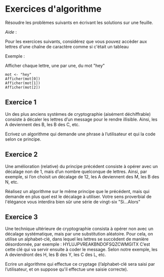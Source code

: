 # Exercices d'algorithme

Résoudre les problèmes suivants en écrivant les solutions sur une feuille. 

*Aide* :

Pour les exercices suivants, considérez que vous pouvez accèder aux lettres d'une chaîne de caractère comme si c'était un tableau 

Exemple : 

Afficher chaque lettre, une par une, du mot "hey"

```
mot <- "hey"
Afficher(mot[0])  
Afficher(mot[1])
Afficher(mot[2])
```

## Exercice 1 

Un des plus anciens systèmes de cryptographie (aisément déchiffrable) consiste à décaler les lettres d’un message pour le rendre illisible. Ainsi, les A deviennent des B, les B des C, etc. 

Ecrivez un algorithme qui demande une phrase à l’utilisateur et qui la code selon ce principe. 

## Exercice 2

Une amélioration (relative) du principe précédent consiste à opérer avec un décalage non de 1, mais d’un nombre quelconque de lettres. Ainsi, par exemple, si l’on choisit un décalage de 12, les A deviennent des M, les B des N, etc.

Réalisez un algorithme sur le même principe que le précédent, mais qui demande en plus quel est le décalage à utiliser. Votre sens proverbial de l'élégance vous interdira bien sûr une série de vingt-six "Si...Alors"

## Exercice 3 

Une technique ultérieure de cryptographie consista à opérer non avec un décalage systématique, mais par une substitution aléatoire. Pour cela, on utilise un alphabet-clé, dans lequel les lettres se succèdent de manière désordonnée, par exemple :
HYLUJPVREAKBNDOFSQZCWMGITX
C’est cette clé qui va servir ensuite à coder le message. Selon notre exemple, les A deviendront des H, les B des Y, les C des L, etc.

Ecrire un algorithme qui effectue ce cryptage (l’alphabet-clé sera saisi par l’utilisateur, et on suppose qu'il effectue une saisie correcte).